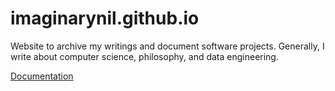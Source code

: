# imaginarynil.github.io

Website to archive my writings and document software projects. Generally, I write about computer science, philosophy, and data engineering.

[Documentation](https://imaginarynil.github.io/post/personal-website/index.html)
